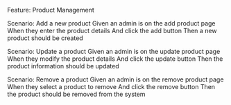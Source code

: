 
Feature: Product Management

  Scenario: Add a new product
    Given an admin is on the add product page
    When they enter the product details
    And click the add button
    Then a new product should be created

  Scenario: Update a product
    Given an admin is on the update product page
    When they modify the product details
    And click the update button
    Then the product information should be updated

  Scenario: Remove a product
    Given an admin is on the remove product page
    When they select a product to remove
    And click the remove button
    Then the product should be removed from the system
